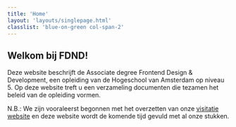 ```yaml
---
title: 'Home'
layout: 'layouts/singlepage.html'
classlist: 'blue-on-green col-span-2'
---
```


## Welkom bij FDND!

Deze website beschrijft de Associate degree Frontend Design & Development, een
opleiding van de Hogeschool van Amsterdam op niveau 5. Op deze website treft u
een verzameling documenten die tezamen het beleid van de opleiding vormen.

N.B.: We zijn vooraleerst begonnen met het overzetten van onze [visitatie website](https://visitatie.fdnd.nl/)
en deze website wordt de komende tijd gevuld met al onze stukken.
